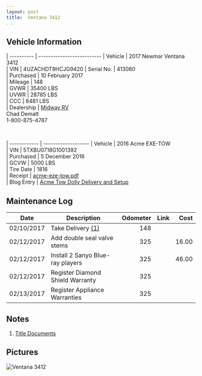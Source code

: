 ```yaml
---
layout: post  
title:  Ventana 3412
...
```


## Vehicle Information

| ---------- | -------------------------- 
| Vehicle    | 2017 Newmar Ventana 3412                                               
| VIN        | 4UZACHDT9HCJG9420
| Serial No. | 413080                                                                 
| Purchased  | 10 February 2017                                                       
| Mileage    | 148                                                                    
| GVWR       | 35400 LBS                                                              
| UVWR       | 28785 LBS                                                              
| CCC        | 6481  LBS                                                              
| Dealership | [Midway RV](http://www.midwayrv.com/)<br>Chad Dematt<br>1-800-875-4787 

&nbsp;

| ------------ | ------------------- 
| Vehicle      | 2016 Acme EXE-TOW                                                        
| VIN          | 5TXBU0718G1001392                                                        
| Purchased    | 5 December 2016                                                          
| GCVW         | 5000 LBS                                                                 
| Tire Date    | 1816                                                                     
| Receipt      | [acme-eze-tow.pdf](/artifacts/acme-eze-tow.pdf)                          
| Blog Entry   | [Acme Tow Dolly Delivery and Setup](/acme-tow-dolly-delivery-and-setup/) 

## Maintenance Log

| Date       | Description                      | Odometer | Link  | Cost     
| ---------- | -------------------------------- | -------: | ----- | -------: 
| 02/10/2017 | Take Delivery [(1)][1]           |     148  |       |          
| 02/12/2017 | Add double seal valve stems      |     325  |       |   16.00  
| 02/12/2017 | Install 2 Sanyo Blue-ray players |     325  |       |   46.00  
| 02/12/2017 | Register Diamond Shield Warranty |     325  |       |          
| 02/13/2017 | Register Appliance Warranties    |     325  |       |          


## Notes

1. [Title Documents][1]

## Pictures

![Ventana 3412](http://i.imgur.com/pdJSjSa.jpg)

[1]: /artifacts/NewmarVentanaTitleDocuments.pdf
